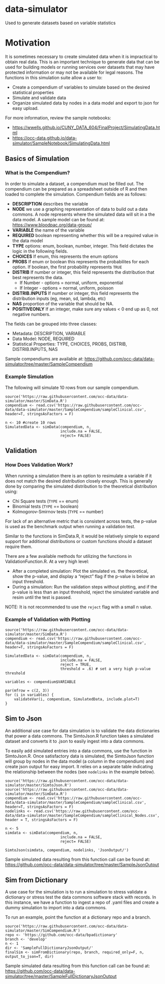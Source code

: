 # data-simulator
Used to generate datasets based on variable statistics

# Motivation

It is sometimes necessary to create simulated data when it is impractical to obtain real data. This is an important technique to generate data that can be used for building models or running services over datasets that may have protected information or may not be available for legal reasons.  The functions in this simulation suite allow a user to:

* Create a compendium of variables to simulate based on the desired statistical properties
* Simulate and validate data
* Organize simulated data by nodes in a data model and export to json for easy upload.

For more information, review the sample notebooks: 

* https://wwells.github.io/CUNY_DATA_604/FinalProject/SimulatingData.html
* https://occ-data.github.io/data-simulator/SampleNotebook/SimulatingData.html

## Basics of Simulation

### What is the Compendium?

In order to simulate a dataset, a compendium must be filled out.   The compendium can be prepared as a spreadsheet outside of R and then loaded to complete the simulation. 
Compendium fields are as follows:

* __DESCRIPTION__ describes the variable
* __NODE__ we use a graphing representation of data to build out a data commons.   A node represents where the simulated data will sit in a the data model.  A sample model can be found at: https://www.bloodpac.org/data-group/
* __VARIABLE__ the name of the variable
* __REQUIRED__ boolean representing whether this will be a required value in the data model
* __TYPE__  options: enum, boolean, number, integer.   This field dictates the logic in the following fields.  
* __CHOICES__  If enum, this represents the enum options
* __PROBS__  If enum or boolean this represents the probabilites for each option.   If boolean, the first probability represents `TRUE`
* __DISTRIB__ If number or integer, this field represents the distribution that best represents the data. 
    * If Number - options = normal, uniform, exponential
    * If Integer - options = normal, uniform, poisson
* __DISTRIB.INPUTS__  If number or integer, this field represents the distribution inputs (eg, mean, sd, lambda, etc)
* __NAS__ proportion of the variable that should be NA.
* __POSITIVEONLY__ If an integer, make sure any values < 0 end up as 0, not negative numbers.

The fields can be grouped into three classes:

* Metadata: DESCRIPTION, VARIABLE
* Data Model: NODE, REQUIRED
* Statistical Properties: TYPE, CHOICES, PROBS, DISTRIB, DISTRIB.INPUTS, NAS

Sample compendiums are available at: https://github.com/occ-data/data-simulator/tree/master/SampleCompendium

### Example Simulation

The following will simulate 10 rows from our sample compendium. 

```
source('https://raw.githubusercontent.com/occ-data/data-simulator/master/SimData.R')
compendium <- read.csv('https://raw.githubusercontent.com/occ-data/data-simulator/master/SampleCompendium/sampleClinical.csv', header=T, stringsAsFactors = F)

n <- 10 #create 10 rows
SimulatedData <- simData(compendium, n, 
                         include.na = FALSE, 
                         reject= FALSE)
```

## Validation

### How Does Validation Work?

When running a simulation there is an option to resimulate a variable if it does not match the desired distribution closely enough.  This is generally done by comparing the simulated distribution to the theoretical distribution using:  

* Chi Square tests (`TYPE` == enum)
* Binomial tests (`TYPE` == boolean)
* Kolmogorov-Smirnov tests (`TYPE` == number)

For lack of an alternative metric that is consistent across tests, the p-value is used as the benchmark output when running a validation test. 

Similar to the functions in SimData.R, it would be relatively simple to expand support for additional distributions or custom functions should a dataset require them. 

There are a few available methods for utilizing the functions in ValidationFunction.R. At a very high level:

* After a completed simulation: Plot the simulated vs. the theoretical, show the p-value, and display a “reject” flag if the p-value is below an input threshold.
* During a simulation: Run the validation steps without plotting, and if the p-value is less than an input threshold, reject the simulated variable and resim until the test is passed.

NOTE:   It is not recommended to use the `reject` flag with a small n value.   

### Example of Validation with Plotting

```
source('https://raw.githubusercontent.com/occ-data/data-simulator/master/SimData.R')
compendium <- read.csv('https://raw.githubusercontent.com/occ-data/data-simulator/master/SampleCompendium/sampleClinical.csv', header=T, stringsAsFactors = F)

SimulatedData <- simData(compendium, n, 
                         include.na = FALSE, 
                         reject = TRUE, 
                         threshold = .6) # set a very high p-value threshold

variables <- compendium$VARIABLE

par(mfrow = c(2, 3))
for (i in variables) {
    validateVar(i, compendium, SimulatedData, include.plot=T)
}
```

## Sim to Json

An additional use case for data simulation is to validate the data dictionaries that power a data commons. The SimtoJson.R function takes a simulated dataset and converts it to .json to easily ingest into a data commons. 

To easily add simulated entries into a data commons, use the function in SimtoJson.R.   Once satisfactory data is simulated, the SimtoJson function will group by nodes in the data model (a column in the compendium) and create json output for easy import.  It relies on a separate table indicating the relationship between the nodes (see `nodelinks` in the example below).

```
source('https://raw.githubusercontent.com/occ-data/data-simulator/master/SimtoJson.R')
source('https://raw.githubusercontent.com/occ-data/data-simulator/master/SimData.R')
compendium <- read.csv('https://raw.githubusercontent.com/occ-data/data-simulator/master/SampleCompendium/sampleClinical.csv', header=T, stringsAsFactors = F)
nodelinks <- read.csv('https://raw.githubusercontent.com/occ-data/data-simulator/master/SampleCompendium/sampleClinical_Nodes.csv', header = T, stringsAsFactors = F)

n <- 5
simdata <- simData(compendium, n, 
                         include.na = FALSE, 
                         reject= FALSE)

SimtoJson(simdata, compendium, nodelinks, 'JsonOutput/')
```

Sample simulated data resulting from this function call can be found at: https://github.com/occ-data/data-simulator/tree/master/SampleJsonOutput

## Sim from Dictionary

A use case for the simulation is to run a simulation to stress validate a dictionary or stress test the data commons software stack with records.   In this instance, we have a function to ingest a repo of .yaml files and create a dummy simulation to import into a data commons. 

To run an example, point the function at a dictionary repo and a branch. 

```
source('https://raw.githubusercontent.com/occ-data/data-simulator/master/SimCompendium.R')
repo <- 'https://github.com/occ-data/bpadictionary'
branch <- 'develop'
n <- 1
dir <- 'SampleFullDictionaryJsonOutput/'
finalSim <- simFromDictionary(repo, branch, required_only=F, n, output_to_json=T, dir)
```

Sample simulated data resulting from this function call can be found at: https://github.com/occ-data/data-simulator/tree/master/SampleFullDictionaryJsonOutput

